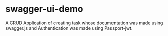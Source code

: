 # swagger-ui-demo

A CRUD Application of creating task whose documentation was made using swagger.js and Authentication was made using Passport-jwt.
